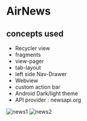 # AirNews

## concepts used 
- Recycler view
- fragments 
- view-pager
- tab-layout
- left side Nav-Drawer
- Webview
- custom action bar 
- Android Dark/light theme
- API provider :  newsapi.org 

![news1](https://user-images.githubusercontent.com/58788722/139059715-6b1f777c-e73c-43b9-950e-6b9410c3f2e7.jpg)
![news2](https://user-images.githubusercontent.com/58788722/139059726-ec9dc651-aaa4-4531-9d98-60f9cee44b39.jpg)

